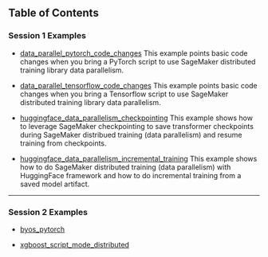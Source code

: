 ## Table of Contents

### Session 1 Examples

* [data_parallel_pytorch_code_changes](https://github.com/SherryXDing/yahoo-sagemaker-training/tree/main/data_parallel_pytorch_code_changes)
This example points basic code changes when you bring a PyTorch script to use SageMaker distributed training library data parallelism.

* [data_parallel_tensorflow_code_changes](https://github.com/SherryXDing/yahoo-sagemaker-training/tree/main/data_parallel_tensorflow_code_changes)
This example points basic code changes when you bring a Tensorflow script to use SageMaker distributed training library data parallelism.

* [huggingface_data_parallelism_checkpointing](https://github.com/SherryXDing/yahoo-sagemaker-training/tree/main/huggingface_data_parallelism_checkpointing)
This example shows how to leverage SageMaker checkpointing to save transformer checkpoints during SageMaker distribued training (data parallelism) and resume training from checkpoints.

* [huggingface_data_parallelism_incremental_training](https://github.com/SherryXDing/yahoo-sagemaker-training/tree/main/huggingface_data_parallelism_incremental_training)
This example shows how to do SageMaker distributed training (data parallelism) with HuggingFace framework and how to do incremental training from a saved model artifact.

-----

### Session 2 Examples

* [byos_pytorch]()


* [xgboost_script_mode_distributed]()